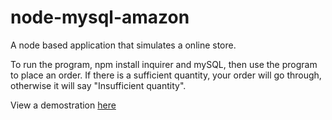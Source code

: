 # node-mysql-amazon

A node based application that simulates a online store.

To run the program, npm install inquirer and mySQL, then use the program to place an order. If there is a sufficient quantity, your order will go through, otherwise it will say "Insufficient quantity".


View a demostration [here](https://drive.google.com/file/d/161jHebgfDIv2Qr6wYIlNv0JSRPvqFk5k/view)
